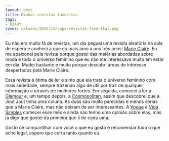 ```yaml
---
layout: post
title: Minhas revistas favoritas
tags:
- DIARY
cover: uploads/2015/12/capa-revistas-favoritas.png
---
```


Eu não era muito fã de revistas, um dia peguei uma revista aleatória na sala de espera e conheci a que eu mais amo a uns três anos: <a href="http://www.assineglobo.com.br/produtos/marie-claire/MC/">Marie Claire</a>. Eu me apaixonei pela revista porque gostei das matérias abordadas sobre moda e todo o universo feminino que eu não me interessava muito em estar em dia. Mudei bastante e muito porque descobri áreas de interesse despertados pela Marie Claire.

Essa revista é ótima de ler e sinto que ela trata o universo feminino com mais seriedade, sempre trazendo algo de útil por traz de qualquer informação e através de mulheres fortes. Em seguida, comecei a ler a <a href="https://www.assineglobo.com.br/produtos/glamour/GL/?site_par=1&amp;origem_par=1&amp;formato_par=PRODUT_DSA&amp;versao_par=GPMIDIA&amp;gclid=Cj0KEQiA-ZSzBRDp3ITHm5KO_JYBEiQA1JjHHD-EYNAJHxlRfUhqHF_hCajPHFxg3EmCc6Qu1IyRg2QaAvBU8P8HAQ">Glamour</a> e, um tempo depois, a <a href="http://www.assine.abril.com.br/portal/assinar/revista-cosmo?origem=google_11_Revista_Cosmopolitan&amp;utm_source=google&amp;utm_medium=cpc&amp;utm_campaign=Revista_Cosmopolitan&amp;gclid=Cj0KEQiA-ZSzBRDp3ITHm5KO_JYBEiQA1JjHHGDilsLA_JAR1J8lcZsAuqeXPYy11CFBt6bNirLouoMaAhKm8P8HAQ">Cosmopolitan</a>, assim que descobrei que a Jout Jout tinha uma coluna. As duas são muito parecidas e menos sérias que a Marie Claire, mas não deixam de ser interessantes. A <a href="http://www.assineglobo.com.br/produtos/vogue/VG/?site_par=1&amp;origem_par=1&amp;formato_par=VOGUE_GCN&amp;versao_par=GPMIDIA_GCN&amp;gclid=Cj0KEQiA-ZSzBRDp3ITHm5KO_JYBEiQA1JjHHAyvBlP6ldfen1YIfzSlEt2htDdRN7fGY_3m4cIA-VEaAigQ8P8HAQ">Vogue</a> e <a href="http://www.assine.abril.com.br/portal/assinar/revista-vida-simples?origem=google_11_Revista_Vida_Simples&amp;utm_source=google&amp;utm_medium=cpc&amp;utm_campaign=Revista_Vida_Simples&amp;gclid=Cj0KEQiA-ZSzBRDp3ITHm5KO_JYBEiQA1JjHHGbPeWRLfyBRfpAyypNqK1Ti11eftAmslqscuRxS1O8aAmSl8P8HAQ">Vida Simples</a> comecei esse mês e ainda não tenho uma opinião sobre elas, mas já digo que gostei da primeira que li de cada uma.

Gosto de compartilhar com você o que eu gosto e recomendar tudo o que acho legal, espero que curta tanto quanto eu.
